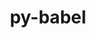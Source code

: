 ---
title: "py-babel"
layout: cache
categories: [package, v0.18.0]
meta: {"versions": ["2.9.1"], "compilers": ["gcc@=7.5.0"], "oss": ["ubuntu18.04"], "platforms": ["linux"], "targets": ["x86_64"], "stacks": ["data-vis-sdk", "e4s", "root"], "num_specs": 2, "num_specs_by_stack": {"root": 2, "data-vis-sdk": 1, "e4s": 1}}
spec_details: [{"hash": "ec7dhxanjgfzbklb7rremdgt6smc5l7s", "compiler": "gcc@=7.5.0", "versions": ["2.9.1"], "os": "ubuntu18.04", "platform": "linux", "target": "x86_64", "variants": [], "stacks": ["root", "data-vis-sdk"], "size": "-", "tarball": "https://binaries.spack.io/v0.18.0/build_cache/linux-ubuntu18.04-x86_64/gcc-7.5.0/py-babel-2.9.1/linux-ubuntu18.04-x86_64-gcc-7.5.0-py-babel-2.9.1-ec7dhxanjgfzbklb7rremdgt6smc5l7s.spack"}, {"hash": "utqtnfvrkhacy3hbyso7a5w7oieulqcu", "compiler": "gcc@=7.5.0", "versions": ["2.9.1"], "os": "ubuntu18.04", "platform": "linux", "target": "x86_64", "variants": [], "stacks": ["e4s", "root"], "size": "-", "tarball": "https://binaries.spack.io/v0.18.0/build_cache/linux-ubuntu18.04-x86_64/gcc-7.5.0/py-babel-2.9.1/linux-ubuntu18.04-x86_64-gcc-7.5.0-py-babel-2.9.1-utqtnfvrkhacy3hbyso7a5w7oieulqcu.spack"}]
---